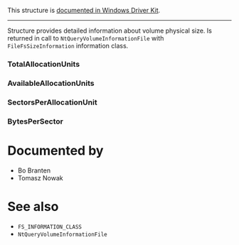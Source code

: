 This structure is [documented in Windows Driver Kit](https://learn.microsoft.com/en-us/windows-hardware/drivers/ddi/ntddk/ns-ntddk-_file_fs_size_information).

---

Structure provides detailed information about volume physical size. Is returned in call to `NtQueryVolumeInformationFile` with `FileFsSizeInformation` information class.

### TotalAllocationUnits

### AvailableAllocationUnits

### SectorsPerAllocationUnit

### BytesPerSector

# Documented by

* Bo Branten
* Tomasz Nowak

# See also

* `FS_INFORMATION_CLASS`
* `NtQueryVolumeInformationFile`
